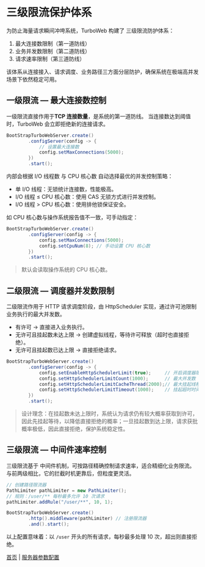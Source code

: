 # 三级限流保护体系

为防止海量请求瞬间冲垮系统，TurboWeb 构建了 三级限流防护体系：

1. 最大连接数限制（第一道防线）
2. 业务并发数限制（第二道防线）
3. 请求速率限制（第三道防线）

该体系从连接接入、请求调度、业务路径三方面分层防护，确保系统在极端高并发场景下依然稳定可用。

## 一级限流 — 最大连接数控制

一级限流直接作用于**TCP 连接数量**，是系统的第一道防线。
 当连接数达到阈值时，TurboWeb 会立即拒绝新的连接请求。

```java
BootStrapTurboWebServer.create()
        .configServer(config -> {
            // 设置最大连接数
            config.setMaxConnections(5000);
        })
        .start();
```

内部会根据 I/O 线程数 与 CPU 核心数 自动选择最优的并发控制策略：

- 单 I/O 线程：无锁统计连接数，性能极高。
- I/O 线程 ≤ CPU 核心数：使用 CAS 无锁方式进行并发控制。
- I/O 线程 > CPU 核心数：使用排他锁保证安全。

如 CPU 核心数与操作系统报告值不一致，可手动指定：

```java
BootStrapTurboWebServer.create()
        .configServer(config -> {
            config.setMaxConnections(5000);
            config.setCpuNum(8); // 手动设置 CPU 核心数
        })
        .start();
```

> 默认会读取操作系统的 CPU 核心数。

## 二级限流 — 调度器并发数限制

二级限流作用于 HTTP 请求调度阶段，由 HttpScheduler 实现，通过许可池限制业务执行的最大并发数。

- 有许可 → 直接进入业务执行。
- 无许可且挂起数未达上限 → 创建虚拟线程，等待许可释放（超时也直接拒绝）。
- 无许可且挂起数已达上限 → 直接拒绝请求。

```java
BootStrapTurboWebServer.create()
        .configServer(config -> {
            config.setEnableHttpSchedulerLimit(true);     // 开启调度器限流
            config.setHttpSchedulerLimitCount(1000);      // 最大并发数
            config.setHttpSchedulerLimitCacheThread(2000);// 最大挂起线程数
            config.setHttpSchedulerLimitTimeout(1000);    // 挂起超时时间(ms)
        })
        .start();
```

> 设计理念：在挂起数未达上限时，系统认为请求仍有较大概率获取到许可，因此先挂起等待，以降低直接拒绝的概率；一旦挂起数到达上限，请求获批概率极低，因此直接拒绝，保护系统稳定性。

## 三级限流 — 中间件速率控制

三级限流基于 中间件机制，可按路径精确控制请求速率，适合精细化业务限流。
与前两级相比，它的拦截时机更靠后，但粒度更灵活。

```java
// 创建路径限流器
PathLimiter pathLimiter = new PathLimiter();
// 规则：/user/** 每秒最多允许 10 次请求
pathLimiter.addRule("/user/**", 10, 1);

BootStrapTurboWebServer.create()
        .http().middleware(pathLimiter) // 注册限流器
        .and().start();
```

以上配置意味着：以 `/user` 开头的所有请求，每秒最多处理 10 次，超出则直接拒绝。



[首页](../README.md) | [服务器参数配置](./config.md)

